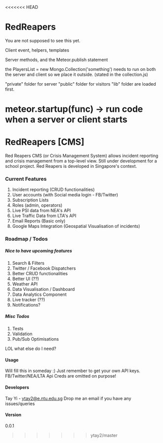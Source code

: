 <<<<<<< HEAD
# RedReapers
You are not supposed to see this yet. 

Client
event, helpers, templates

Server
methods, and the Meteor.publish statement

the PlayersList = new Mongo.Collection('something') needs to run on both the server and client so we place it outside. (stated in the collection.js)

"private" folder for server
"public" folder for visitors
"lib" folder are loaded first.

meteor.startup(func) -> run code when a server or client starts
=======
# RedReapers [CMS]
Red Reapers CMS (or Crisis Management System) allows incident reporting and crisis management
from a top-level view. Still under development for a school project. Red Reapers is developed
in Singapore's context. 

### Current Features
1. Incident reporting (CRUD functionalities)
2. User accounts (with Social media login - FB/Twitter)
3. Subscription Lists
4. Roles (admin, operators)
5. Live PSI data from NEA's API
6. Live Traffic Data from LTA's API
7. Email Reports (Basic only)
8. Google Maps Integration (Geospatial Visualisation of incidents)

### Roadmap / Todos

##### Nice to have upcoming features
1. Search & Filters
2. Twitter / Facebook Dispatchers
3. Better CRUD functionalities
4. Better UI (??)
5. Weather API
6. Data Visualisation / Dashboard 
7. Data Analytics Component
8. Live tracker (??)
9. Notifications?


##### Misc Todos
1. Tests
2. Validation
3. Pub/Sub Optimisations

LOL what else do I need?

#### Usage
Will fill this in someday :) Just remember to get your own API keys. 
FB/Twitter/NEA/LTA Api Creds are omitted on purpose! 

#### Developers
Tay Yi - ytay2@e.ntu.edu.sg
Drop me an email if you have any issues/queries

#### Version
0.0.1



>>>>>>> ytay2/master
